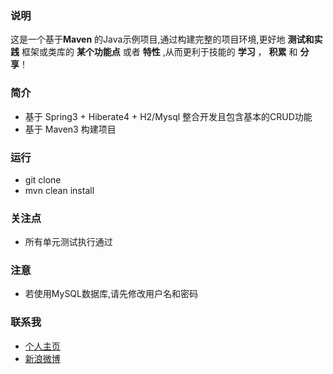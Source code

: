 ### 说明 ###

这是一个基于**Maven** 的Java示例项目,通过构建完整的项目环境,更好地 **测试和实践** 框架或类库的 **某个功能点** 或者 **特性** ,从而更利于技能的 **学习** ， **积累** 和 **分享**！

### 简介 ###

- 基于 Spring3 + Hiberate4 + H2/Mysql 整合开发且包含基本的CRUD功能
- 基于 Maven3 构建项目

### 运行 ###

- git clone
- mvn clean install

### 关注点 ###

- 所有单元测试执行通过

### 注意 ###

- 若使用MySQL数据库,请先修改用户名和密码

### 联系我 ###

- [个人主页](http://www.macrotea.com "http://www.macrotea.com")
- [新浪微博](http://weibo.com/macrotea "http://weibo.com/macrotea")
